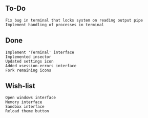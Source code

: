 To-Do
-----
    Fix bug in terminal that locks system on reading output pipe
    Implement handling of processes in terminal

Done
----
    Implement 'Terminal' interface
    Implemented insector
    Updated settings icon
    Added xsession-errors interface
    Fork remaining icons

Wish-list
---------
    Open windows interface
    Memory interface
    Sandbox interface
    Reload theme button
